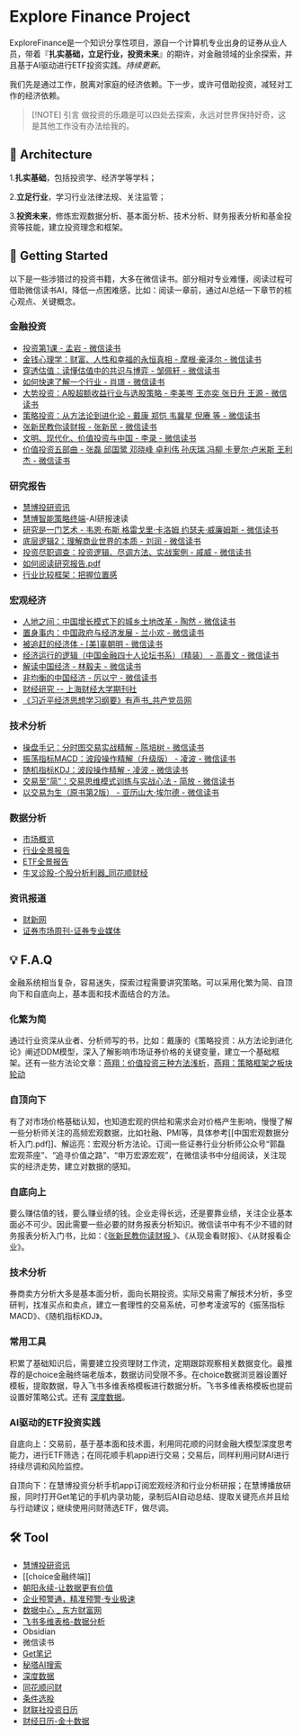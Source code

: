 # Explore Finance Project
ExploreFinance是一个知识分享性项目，源自一个计算机专业出身的证券从业人员，带着『**扎实基础，立足行业，投资未来**』的期许，对金融领域的业余探索，并且基于AI驱动进行ETF投资实践。*持续更新*。

我们先是通过工作，脱离对家庭的经济依赖。下一步，或许可借助投资，减轻对工作的经济依赖。

> [!NOTE] 引言
> 做投资的乐趣是可以四处去探索，永远对世界保持好奇，这是其他工作没有办法给我的。


## 🧱 Architecture

1.**扎实基础**，包括投资学、经济学等学科；

2.**立足行业**，学习行业法律法规、关注监管；

3.**投资未来**，修炼宏观数据分析、基本面分析、技术分析、财务报表分析和基金投资等技能，建立投资理念和框架。

## 🚀 Getting Started
以下是一些涉猎过的投资书籍，大多在微信读书。部分相对专业难懂，阅读过程可借助微信读书AI，降低一点困难感，比如：阅读一章前，通过AI总结一下章节的核心观点、关键概念。

### 金融投资
- [投资第1课 - 孟岩 - 微信读书](https://weread.qq.com/web/reader/89b322f0813aba568g0116d0)
- [金钱心理学：财富、人性和幸福的永恒真相 - 摩根·豪泽尔 - 微信读书](https://weread.qq.com/web/reader/6ab326d0813ab7f97g014662)
- [穿透估值：读懂估值中的共识与博弈 - 邹佩轩 - 微信读书](https://weread.qq.com/web/reader/56732180812ab91e1g01942f)
- [如何快速了解一个行业 - 肖璟 - 微信读书](https://weread.qq.com/web/reader/4a1321f0813aba52eg011a0a)
- [大势投资：A股超额收益行业与选股策略 - 李美岑 王亦奕 张日升 王源 - 微信读书](https://weread.qq.com/web/reader/8ea32590813ab8e14g016c13)
- [策略投资：从方法论到进化论 - 戴康 郑恺 韦冀星 倪赓 等 - 微信读书](https://weread.qq.com/web/reader/3a332100813ab8291g01835e)
- [张新民教你读财报 - 张新民 - 微信读书](https://weread.qq.com/web/reader/a6932010813ab789bg0155e6)
- [文明、现代化、价值投资与中国 - 李录 - 微信读书](https://weread.qq.com/web/reader/6f5323f071bd7f7b6f521e8jj)
- [价值投资五部曲 - 张磊 邱国鹭 邓晓峰 卓利伟 孙庆瑞 冯柳 卡萝尔·卢米斯 王利杰 - 微信读书](https://weread.qq.com/web/reader/c0332a50721a4eefc03c35c)
### 研究报告
- [慧博投研资讯](https://www.hibor.com.cn/)
- [慧博智能策略终端](https://www.hibor.com.cn/soft/download.html)-AI研报速读
- [研究是一门艺术 - 韦恩·布斯 格雷戈里·卡洛姆 约瑟夫·威廉姆斯 - 微信读书](https://weread.qq.com/web/reader/db432e10813ab6c3fg015221)
- [底层逻辑2：理解商业世界的本质 - 刘润 - 微信读书](https://weread.qq.com/web/reader/0b0322e0813ab7435g0197d8)
- [投资尽职调查：投资逻辑、尽调方法、实战案例 - 戚威 - 微信读书](https://weread.qq.com/web/reader/47d328d0813ab6e43g01891b)
- [如何阅读研究报告.pdf](https://sysbg.hibor.com.cn/pdf/%E5%A6%82%E4%BD%95%E9%98%85%E8%AF%BB%E7%A0%94%E7%A9%B6%E6%8A%A5%E5%91%8A.pdf)
- [行业比较框架：把握位置感](https://mp.weixin.qq.com/s?__biz=MzAxNjAwNTMwNQ==&mid=2652384917&idx=1&sn=d3a7de104f3d6c9920cc2d5961d1b1d3&chksm=8182d4c46c94e052583bb86c6a82a14070fe3404b0288ac0f6bf9b239cec4752bda24f01bcb6&scene=90&xtrack=1&sessionid=1756455045&subscene=93&clicktime=1756455128&enterid=1756455128&flutter_pos=5&biz_enter_id=4&ranksessionid=1756455051&jumppath=1001_1756455043263%2C1104_1756455046123%2C20020_1756455051058%2C1104_1756455114123&jumppathdepth=4&ascene=56&devicetype=iOS18.6.1&version=18003e34&nettype=3G+&abtest_cookie=AAACAA%3D%3D&lang=zh_CN&countrycode=CN&fontScale=100&exportkey=n_ChQIAhIQVfmeuKIqsKZifWZTFD455RLYAQIE97dBBAEAAAAAAJqVD5x8cSQAAAAOpnltbLcz9gKNyK89dVj0ltlQo1l9BUdl0b9q2P1I3fV%2FkX7GBFxe33bZgQaKrWsciI29mpFR6rTvx8FKxtBfGNJFlvRXIt8qcJWR4ahPMAaDO1JK%2B6dK5T7UDJmQMSL0O5BPEFuQ0vRtBuDW0%2BsEacGzdtABdyo3K00QHscsvss2W%2FXmrG8zSd763Pzc1XiVzMrJjGUqWhAhQMeUkMQiCBv05Zp5BHY43%2F8erDYoh45inZiSUj%2BnW7J7dnCfHn9avQ%3D%3D&pass_ticket=tzI99pzn8kMAy1USkh8Yg31Tuok2EW8viFc9Fb%2FCHM7CwM7GnjD8k4emu25WQp%2Fz&wx_header=3)

###  宏观经济
- [人地之间：中国增长模式下的城乡土地改革 - 陶然 - 微信读书](https://weread.qq.com/web/reader/4a1322e0813ab7f4ag010fb7)
- [置身事内：中国政府与经济发展 - 兰小欢 - 微信读书](https://weread.qq.com/web/reader/2a332d10726332f72a34943)
- [被追赶的经济体 - [美]辜朝明 - 微信读书](https://weread.qq.com/web/reader/7ac32f60813ab87d3g015c97)
- [经济运行的逻辑（中国金融四十人论坛书系）（精装） - 高善文 - 微信读书](https://weread.qq.com/web/reader/2dd321205c520b2dd1acb86)
- [解读中国经济 - 林毅夫 - 微信读书](https://weread.qq.com/web/reader/62a326b059f06862a5201ac)
- [非均衡的中国经济 - 厉以宁 - 微信读书](https://weread.qq.com/web/reader/f9b32780813ab7203g0172d6)
- [财经研究 -- 上海财经大学期刊社](https://qks.sufe.edu.cn/J/CJYJ.html/CN)
- [《习近平经济思想学习纲要》有声书_共产党员网](https://www.12371.cn/special/jjsxgy/)

### 技术分析
- [操盘手记：分时图交易实战精解 - 陈培树 - 微信读书](https://weread.qq.com/web/reader/b8532880717d2e6db854489)
- [振荡指标MACD：波段操作精解（升级版） - 凌波 - 微信读书](https://weread.qq.com/web/reader/9ab3240059cb479abb2f6b7)
- [随机指标KDJ：波段操作精解 - 凌波 - 微信读书](https://weread.qq.com/web/reader/86e32300718e765e86eb1d5)
- [交易至”简”：交易思维模式训练与实战心法 - 简放 - 微信读书](https://weread.qq.com/web/reader/44f32fc0813ab844ag01741f)
- [以交易为生（原书第2版） - 亚历山大·埃尔德 - 微信读书](https://weread.qq.com/web/reader/8fa32a205dde488fa6bc2a6)

### 数据分析
- [市场概览](https://web.tinysoft.com.cn/website/index.tsl?PageID=48672)
- [行业全景报告](https://web.tinysoft.com.cn/website/index.tsl?PageID=52409)
- [ETF全景报告](https://web.tinysoft.com.cn/website/index.tsl?PageID=54667)
- [牛叉诊股-个股分析利器_同花顺财经](https://doctor.10jqka.com.cn/)

### 资讯报道
- [财新网](https://www.caixin.com/)
- [证券市场周刊-证券专业媒体](https://www.weeklyonstock.com/)

## 💡 F.A.Q
金融系统相当复杂，容易迷失，探索过程需要讲究策略。可以采用化繁为简、自顶向下和自底向上，基本面和技术面结合的方法。

### 化繁为简
通过行业资深从业者、分析师写的书，比如：戴康的《策略投资：从方法论到进化论》阐述DDM模型，深入了解影响市场证券价格的关键变量，建立一个基础框架。还有一些方法论文章：[燕翔：价值投资三种方法浅析](https://mp.weixin.qq.com/s?__biz=MzU0MjAwOTA2MQ==&mid=2247522979&idx=1&sn=08eab40add1230434922c156eb8952c6&chksm=fa7ec44cfad27424d177bbe270ba376c3ce44d8da6663e23884fe67c99467b2e065ae7cacfde#rd)，[燕翔：策略框架之板块轮动](https://mp.weixin.qq.com/s/FWGUHkHoZWldp1vdffg-7g)

### 自顶向下
有了对市场价格基础认知，也知道宏观的供给和需求会对价格产生影响，慢慢了解一些分析师关注的高频宏观数据，比如社融、PMI等，具体参考[[中国宏观数据分析入门.pdf]]、解运亮：宏观分析方法论。订阅一些证券行业分析师公众号“郭磊宏观茶座”、“追寻价值之路”、“申万宏源宏观”，在微信读书中分组阅读，关注现实的经济走势，建立对数据的感知。

### 自底向上
要么赚估值的钱，要么赚业绩的钱。企业走得长远，还是要靠业绩，关注企业基本面必不可少。因此需要一些必要的财务报表分析知识。微信读书中有不少不错的财务报表分析入门书，比如：《[张新民教你读财报 ](https://weread.qq.com/web/reader/a6932010813ab789bg0155e6)》、《从现金看财报》、《从财报看企业》。

### 技术分析
券商卖方分析大多是基本面分析，面向长期投资。实际交易需了解技术分析，多空研判，找准买点和卖点，建立一套理性的交易系统，可参考凌波写的《振荡指标MACD》、《随机指标KDJ》。

### 常用工具
积累了基础知识后，需要建立投资理财工作流，定期跟踪观察相关数据变化。最推荐的是choice金融终端老版本，数据访问受限不多。在choice数据浏览器设置好模板，提取数据，导入飞书多维表格模板进行数据分析。飞书多维表格模板也提前设置好策略公式。还有 [深度数据](https://web.tinysoft.com.cn/website/index.tsl?PageID=52173)。

### AI驱动的ETF投资实践

自底向上：交易前，基于基本面和技术面，利用同花顺的问财金融大模型深度思考能力，进行ETF筛选；在同花顺手机app进行交易；交易后，同样利用问财AI进行持续尽调和风险监控。

自顶向下：在慧博投资分析手机app订阅宏观经济和行业分析研报；在慧博播放研报，同时打开Get笔记的手机内录功能，录制后AI自动总结、提取关键亮点并且给与行动建议；继续使用问财筛选ETF，做尽调。

## 🛠️ Tool
- [慧博投研资讯](https://www.hibor.com.cn/)
- [[choice金融终端]]
- [朝阳永续-让数据更有价值](https://www.go-goal.com/product/gogoal)
- [企业预警通，精准预警·专业极速](https://www.qyyjt.cn/)
- [数据中心 _ 东方财富网](https://data.eastmoney.com/center/)
- [飞书多维表格-数据分析](https://docs.feishu.cn/welcome)
- Obsidian
- 微信读书
- [Get笔记](https://www.biji.com/note)
- [秘塔AI搜索](https://metaso.cn/)
- [深度数据](https://web.tinysoft.com.cn/website/index.tsl?PageID=52173)
- [同花顺问财](https://www.iwencai.com/unifiedwap/home/index)
- [条件选股](https://xuangu.eastmoney.com/)
- [财联社投资日历](https://www.cls.cn/investKalendar)
- [财经日历-金十数据](https://rili.jin10.com/)
